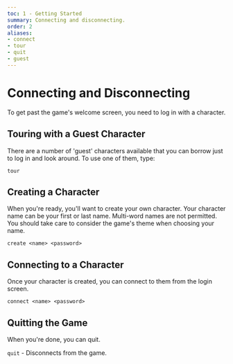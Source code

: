 ```yaml
---
toc: 1 - Getting Started
summary: Connecting and disconnecting.
order: 2
aliases:
- connect
- tour
- quit
- guest
---
```

# Connecting and Disconnecting

To get past the game's welcome screen, you need to log in with a character.  

## Touring with a Guest Character

There are a number of 'guest' characters available that you can borrow just to log in and look around.  To use one of them, type:

`tour`

## Creating a Character

When you're ready, you'll want to create your own character.  Your character name can be your first or last name.  Multi-word names are not permitted.  You should take care to consider the game's theme when choosing your name.  

`create <name> <password>`

## Connecting to a Character

Once your character is created, you can connect to them from the login screen.

`connect <name> <password>`

## Quitting the Game

When you're done, you can quit.

`quit` - Disconnects from the game.